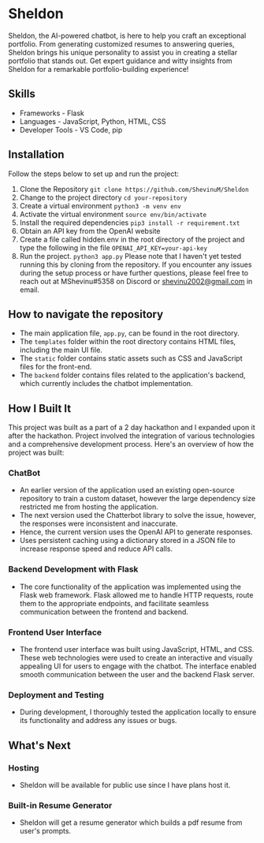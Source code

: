 # Sheldon
Sheldon, the AI-powered chatbot, is here to help you craft an exceptional portfolio. From generating customized resumes to answering queries, Sheldon brings his unique personality to assist you in creating a stellar portfolio that stands out. Get expert guidance and witty insights from Sheldon for a remarkable portfolio-building experience!

## Skills
- Frameworks - Flask
- Languages  - JavaScript, Python, HTML, CSS
- Developer Tools - VS Code, pip

## Installation
Follow the steps below to set up and run the project:
1. Clone the Repository
    `git clone https://github.com/ShevinuM/Sheldon`
2. Change to the project directory
    `cd your-repository`
3. Create a virtual environment
    `python3 -m venv env`
4. Activate the virtual environment
    `source env/bin/activate`
5. Install the required dependencies
    `pip3 install -r requirement.txt`
6. Obtain an API key from the OpenAI website
7. Create a file called hidden.env in the root directory of the project and type the following in the file
    `OPENAI_API_KEY=your-api-key`
8. Run the project. 
    `python3 app.py`
Please note that I haven't yet tested running this by cloning from the repository. If you encounter any issues during the setup process or have further questions, please feel free to reach out at MShevinu#5358 on Discord or shevinu2002@gmail.com in email.

## How to navigate the repository
- The main application file, `app.py`, can be found in the root directory.
- The `templates` folder within the root directory contains HTML files, including the main UI file.
- The `static` folder contains static assets such as CSS and JavaScript files for the front-end.
- The `backend` folder contains files related to the application's backend, which currently includes the chatbot implementation.

## How I Built It

This project was built as a part of a 2 day hackathon and I expanded upon it after the hackathon. Project involved the integration of various technologies and a comprehensive development process. Here's an overview of how the project was built:

### ChatBot
- An earlier version of the application used an existing open-source repository to train a custom dataset, however the large dependency size restricted me from hosting the application.
- The next version used the Chatterbot library to solve the issue, however, the responses were inconsistent and inaccurate.
- Hence, the current version uses the OpenAI API to generate responses.
- Uses persistent caching using a dictionary stored in a JSON file to increase response speed and reduce API calls.

### Backend Development with Flask
- The core functionality of the application was implemented using the Flask web framework. Flask allowed me to handle HTTP requests, route them to the appropriate endpoints, and facilitate seamless communication between the frontend and backend.

### Frontend User Interface
- The frontend user interface was built using JavaScript, HTML, and CSS. These web technologies were used to create an interactive and visually appealing UI for users to engage with the chatbot. The interface enabled smooth communication between the user and the backend Flask server.

### Deployment and Testing
- During development, I thoroughly tested the application locally to ensure its functionality and address any issues or bugs.

## What's Next
### Hosting
-   Sheldon will be available for public use since I have plans host it.
### Built-in Resume Generator
-   Sheldon will get a resume generator which builds a pdf resume from user's prompts.
